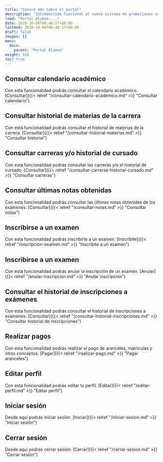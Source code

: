 ```yaml
---
title: "Conocé más sobre el portal"
description: "Introducción funcional al nuevo sistema de promociones comerciales."
lead: "Portal Alumno...."
date: 2020-10-06T08:48:57+00:00
lastmod: 2020-10-06T08:48:57+00:00
draft: false
images: []
menu:
  docs:
    parent: "Portal Alumno"
weight: 010
toc: true
---
```


## Consultar calendario académico

Con esta funcionalidad podrás consultar el calendario académico. [Consultar]({{< relref "/consultar-calendario-academico.md" >}} "Consultar calendario")

## Consultar historial de materias de la carrera

Con esta funcionalidad podrás consultar el historial de materias de la carrera. [Consultar]({{< relref "/consultar-historial-materias.md" >}} "Consultar historial")

## Consultar carreras y/o historial de cursado

Con esta funcionalidad podrás consultar las carreras y/o el historial de cursado. [Consultar]({{< relref "/consultar-carreras-historial-cursado.md" >}} "Consultar carreras")

## Consultar últimas notas obtenidas

Con esta funcionalidad podrás consultar las últimas notas obtenidas de los exámenes. [Consultar]({{< relref "/consultar-notas.md" >}} "Consultar notas")

## Inscribirse a un examen

Con esta funcionalidad podrás inscribirte a un examen. [Inscribite]({{< relref "/inscripcion-examen.md" >}} "Inscribite a un examen")

## Inscribirse a un examen

Con esta funcionalidad podrás anular la inscripción de un examen. [Anular]({{< relref "/anular-inscripcion.md" >}} "Anular inscripción")

## Consultar el historial de inscripciones a exámenes

Con esta funcionalidad podrás consultar el historial de inscripciones a exámenes. [Consultar]({{< relref "/consultar-historial-inscripciones.md" >}} "Consultar historial de inscripciones")

## Realizar pagos

Con esta funcionalidad podrás realizar el pago de aranceles, matrículas y otros conceptos. [Pagar]({{< relref "/realizar-pago.md" >}} "Pagar aranceles")

## Editar perfil 

Con esta funcionalidad podrás editar tu perfil. [Editar]({{< relref "/editar-perfil.md" >}} "Editar perfil")

## Iniciar sesión

Desde aquí podrás iniciar sesión. [Iniciar]({{< relref "/iniciar-sesion.md" >}} "Iniciar sesión")

## Cerrar sesión

Desde aquí podrás cerrar sesión. [Cerrar]({{< relref "/cerrar-sesion.md" >}} "Cerrar sesión")
